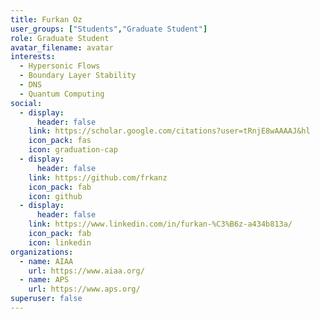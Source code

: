```yaml
---
title: Furkan Oz
user_groups: ["Students","Graduate Student"]
role: Graduate Student
avatar_filename: avatar
interests:
  - Hypersonic Flows
  - Boundary Layer Stability
  - DNS
  - Quantum Computing
social:
  - display:
      header: false
    link: https://scholar.google.com/citations?user=tRnjE8wAAAAJ&hl
    icon_pack: fas
    icon: graduation-cap
  - display:
      header: false
    link: https://github.com/frkanz
    icon_pack: fab
    icon: github
  - display:
      header: false
    link: https://www.linkedin.com/in/furkan-%C3%B6z-a434b813a/
    icon_pack: fab
    icon: linkedin
organizations:
  - name: AIAA
    url: https://www.aiaa.org/
  - name: APS
    url: https://www.aps.org/
superuser: false
---
```

